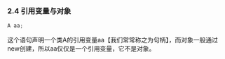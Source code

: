 ### **2.4 引用变量与对象**

``` java
A aa;
```

这个语句声明一个类A的引用变量aa【我们常常称之为句柄】，而对象一般通过new创建，所以aa仅仅是一个引用变量，它不是对象。

